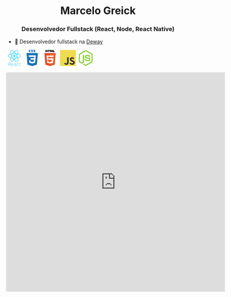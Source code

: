 <h1 align="center">Marcelo Greick</h1>
<h3 align="center">Desenvolvedor Fullstack (React, Node, React Native)</h3>

- 🔭 Desenvolvedor fullstack na [Deway](https://www.instagram.com/dewayoficial/)


<p align="left">
  <img src="https://raw.githubusercontent.com/devicons/devicon/master/icons/react/react-original-wordmark.svg" alt="react" width="45" height="45"/>
  <img src="https://raw.githubusercontent.com/devicons/devicon/master/icons/css3/css3-plain-wordmark.svg" alt="css3"  width="45" height="45"/>
  <img src="https://raw.githubusercontent.com/devicons/devicon/master/icons/html5/html5-original-wordmark.svg" alt="html5"  width="45" height="45"/>
  <img src="https://raw.githubusercontent.com/devicons/devicon/master/icons/javascript/javascript-original.svg" alt="javascript" width="45" height="45"/>
  <img src="https://raw.githubusercontent.com/devicons/devicon/master/icons/nodejs/nodejs-original.svg" alt="nodejs" width="45" height="45"/>
</p>

<div>
  <iframe width="600" height="600" src="https://ionicabizau.github.io/github-profile-languages/api.html?marcelogreick" frameborder="0"></iframe>
</div>

<!--
**Marcelogreick/Marcelogreick** is a ✨ _special_ ✨ repository because its `README.md` (this file) appears on your GitHub profile.

Here are some ideas to get you started:

- 🔭 I’m currently working on ...
- 🌱 I’m currently learning ...
- 👯 I’m looking to collaborate on ...
- 🤔 I’m looking for help with ...
- 💬 Ask me about ...
- 📫 How to reach me: ...
- 😄 Pronouns: ...
- ⚡ Fun fact: ...
-->
